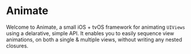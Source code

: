 # Animate

Welcome to Animate, a small iOS + tvOS framework for animating `UIViews` using a delarative, simple API. It enables you to easily sequence view animations, on both a single & multiple views, without writing any nested closures.
